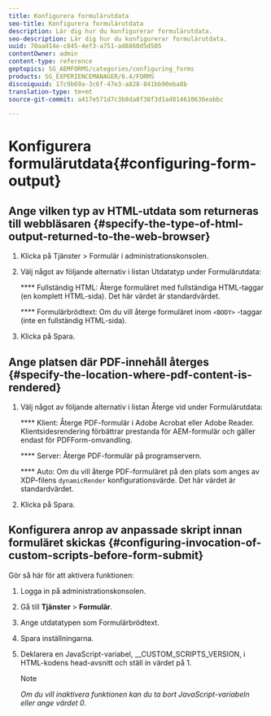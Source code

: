 ```yaml
---
title: Konfigurera formulärutdata
seo-title: Konfigurera formulärutdata
description: Lär dig hur du konfigurerar formulärutdata.
seo-description: Lär dig hur du konfigurerar formulärutdata.
uuid: 70aad14e-c845-4ef3-a751-ad8860d5d505
contentOwner: admin
content-type: reference
geptopics: SG_AEMFORMS/categories/configuring_forms
products: SG_EXPERIENCEMANAGER/6.4/FORMS
discoiquuid: 17c9b69a-3c6f-47e3-a828-841bb90eba8b
translation-type: tm+mt
source-git-commit: a417e571d7c3b8da8f38f3d1ad814610636eabbc

---
```



# Konfigurera formulärutdata{#configuring-form-output}

## Ange vilken typ av HTML-utdata som returneras till webbläsaren {#specify-the-type-of-html-output-returned-to-the-web-browser}

1. Klicka på Tjänster > Formulär i administrationskonsolen.
1. Välj något av följande alternativ i listan Utdatatyp under Formulärutdata:

   **** Fullständig HTML: Återge formuläret med fullständiga HTML-taggar (en komplett HTML-sida). Det här värdet är standardvärdet.

   **** Formulärbrödtext: Om du vill återge formuläret inom `<BODY>` -taggar (inte en fullständig HTML-sida).

1. Klicka på Spara.

## Ange platsen där PDF-innehåll återges {#specify-the-location-where-pdf-content-is-rendered}

1. Välj något av följande alternativ i listan Återge vid under Formulärutdata:

   **** Klient: Återge PDF-formulär i Adobe Acrobat eller Adobe Reader. Klientsidesrendering förbättrar prestanda för AEM-formulär och gäller endast för PDFForm-omvandling.

   **** Server: Återge PDF-formulär på programservern.

   **** Auto: Om du vill återge PDF-formuläret på den plats som anges av XDP-filens `dynamicRender` konfigurationsvärde. Det här värdet är standardvärdet.

1. Klicka på Spara.

## Konfigurera anrop av anpassade skript innan formuläret skickas {#configuring-invocation-of-custom-scripts-before-form-submit}

Gör så här för att aktivera funktionen:

1. Logga in på administrationskonsolen.
1. Gå till **Tjänster** > **Formulär**.
1. Ange utdatatypen som Formulärbrödtext.
1. Spara inställningarna.
1. Deklarera en JavaScript-variabel, __CUSTOM_SCRIPTS_VERSION, i HTML-kodens head-avsnitt och ställ in värdet på 1.

   >[!NOTE]
   >
   >*Om du vill inaktivera funktionen kan du ta bort JavaScript-variabeln eller ange värdet 0.*

